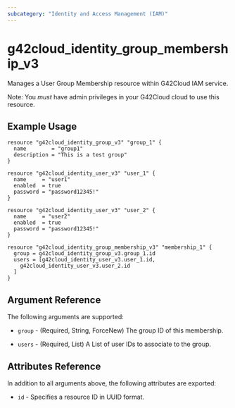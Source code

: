 ```yaml
---
subcategory: "Identity and Access Management (IAM)"
---
```


# g42cloud\_identity\_group\_membership\_v3

Manages a User Group Membership resource within G42Cloud IAM service.

Note: You _must_ have admin privileges in your G42Cloud cloud to use
this resource.

## Example Usage

```hcl
resource "g42cloud_identity_group_v3" "group_1" {
  name        = "group1"
  description = "This is a test group"
}

resource "g42cloud_identity_user_v3" "user_1" {
  name     = "user1"
  enabled  = true
  password = "password12345!"
}

resource "g42cloud_identity_user_v3" "user_2" {
  name     = "user2"
  enabled  = true
  password = "password12345!"
}

resource "g42cloud_identity_group_membership_v3" "membership_1" {
  group = g42cloud_identity_group_v3.group_1.id
  users = [g42cloud_identity_user_v3.user_1.id,
    g42cloud_identity_user_v3.user_2.id
  ]
}
```

## Argument Reference

The following arguments are supported:

* `group` - (Required, String, ForceNew) The group ID of this membership. 

* `users` - (Required, List) A List of user IDs to associate to the group.

## Attributes Reference

In addition to all arguments above, the following attributes are exported:

* `id` - Specifies a resource ID in UUID format.
